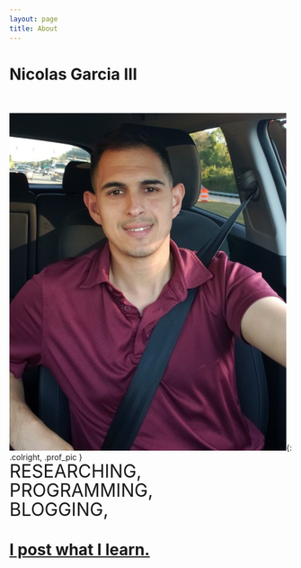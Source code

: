 ```yaml
---
layout: page
title: About
---
```

<h1>Nicolas Garcia III<br><br/></h1>

![profpic](/public/img/profpic.jpeg){: .colright, .prof_pic }

<line-height-reduce>RESEARCHING, <br><br/> PROGRAMMING, <br><br/> BLOGGING, </line-height-reduce>  

<h1><a href="https://ngarciaiii.github.io/blog#">I post what I learn.</a></h1>

<style >
  
  line-height-reduce {
    line-height: 3%;
    font-size: 2rem;
  }

  h1 a:hover {
      text-decoration: none;
      font-size: 2.37rem;

</style>